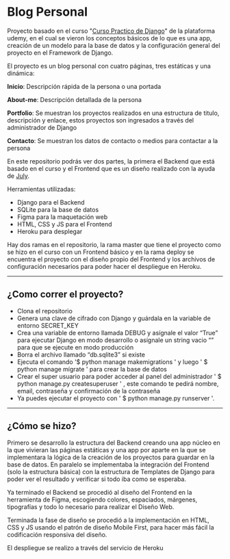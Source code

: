 # Blog Personal
Proyecto basado en el curso "[Curso Practico de Django](https://www.udemy.com/course/curso-django-2-practico-desarrollo-web-python-3/)" de la plataforma udemy, en el cual se vieron los conceptos básicos de lo que es una app, creación de un modelo para la base de datos y la configuración general del proyecto en el Framework de Django.

El proyecto es un blog personal con cuatro páginas, tres estáticas y una dinámica:

**Inicio**: Descripción rápida de la persona o una portada

**About-me**: Descripción detallada de la persona

**Portfolio**: Se muestran los proyectos realizados en una estructura de titulo, descripción y enlace, estos proyectos son ingresados a través del administrador de Django

**Contacto**: Se muestran los datos de contacto o medios para contactar a la persona

En este repositorio podrás ver dos partes, la primera el Backend que está basado en el curso y el Frontend que es un diseño realizado con la ayuda de [July](https://www.behance.net/julymc).

Herramientas utilizadas:
- Django para el Backend
- SQLite para la base de datos
- Figma para la maquetación web
- HTML, CSS y JS para el Frontend
- Heroku para desplegar

Hay dos ramas en el repositorio, la rama master que tiene el proyecto como se hizo en el curso con un Frontend básico y en la rama deploy se encuentra el proyecto con el diseño propio del Frontend  y los archivos de configuración necesarios para poder hacer el despliegue en Heroku.

***
## ¿Como correr el proyecto?
- Clona el repositorio
- Genera una clave de cifrado con Django y guárdala en la variable de entorno SECRET_KEY
- Crea una variable de entorno llamada DEBUG y asígnale el valor “True” para ejecutar Django en modo desarrollo o asígnale un string vacio “” para que se ejecute en modo producción
- Borra el archivo llamado “db.sqlite3” si existe
- Ejecuta el comando '$ python manage makemigrations ' y luego ' $ python manage mígrate ' para crear la base de datos
- Crear el super usuario para poder acceder al panel del administrador ' $ python manage.py createsuperuser ' , este comando te pedirá nombre, email, contraseña y confirmación de la contraseña
- Ya puedes ejecutar el proyecto con ' $ python manage.py runserver '.
***
## ¿Cómo se hizo?
Primero se desarrollo la estructura del Backend creando una app núcleo en la que vivieran las páginas estáticas y una app por aparte en la que se implementara la lógica de la creación de los proyectos para guardar en la base de datos. En paralelo se implementaba la integración del Frontend (solo la estructura básica) con la estructura de Templates de Django para poder ver el resultado y verificar si todo iba como se esperaba.

Ya terminado el Backend se procedió al diseño del Frontend en la herramienta de Figma, escogiendo colores, espaciados, márgenes, tipografías y todo lo necesario para realizar el Diseño Web.

Terminada la fase de diseño se procedió a la implementación en HTML, CSS y JS usando el patrón de diseño Mobile First, para hacer más fácil la codificación responsiva del diseño.

El despliegue se realizo a través del servicio de Heroku